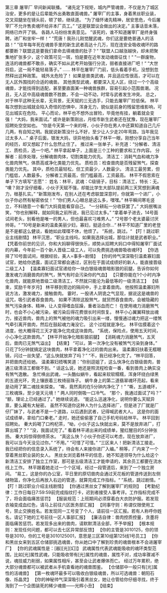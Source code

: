第三章 屠宰厂
    早间新闻联播。
    “诸先定下规矩，城内严管魂兽，不仅是为了城区治安，更多的是让后辈能外出勇敢直面魂兽。”
    屠宰厂的主事，身着黑丝职业装，交叉双腿坐在镜头前，顿了顿，继续道。
    “为了缅怀诸先精神，居安思危，今后屠宰厂不允许售卖魂环给非本厂员工。”
    “这是联盟议会做出的决定。”
    主事话音未落，网络已炸开了锅。
    各路人马纷纷发表意见。 
    ”该死的，谁不知道屠宰厂是终身强聘，进厂和坐牢一样！“
    “荒唐！我孙儿刚觉醒武魂，你们这是要绝普通人的活路！”
    ”往年每年死在魂兽手里的新生武者高达十几万，现在连安全吸收魂环的路都要断？联盟这是要我们拿命去填魂兽的肚子？“
    ”联盟人口越涨越快，却未把聚集地扩张多少，这个政策可见一斑，怕是要在近年发动魂兽征伐！“
    ”一群废物，连活的魂兽都不敢杀，确实不如从武考开始强行分流，弱者直接进厂吧！“
    “大世将启，这一局不能轻易落子。”
    ......
    林平在屠宰厂门前，低头看着手机，没想到忽然释出这种政策。
    城外太危险了！
    如果是兽类武魂，并且适应性很高，才可以在无人区外围找的合适的魂兽。
    其他类型武魂，都要深入无人区，绕过一个个高级魂兽，才能找得到适配，甚至要直面某一种魂兽族群，容易引起小范围兽潮。
    况且，无人区中高级魂兽数不胜数，不会一动不动，时常与武者发生冲突。
    总之，对于林平这种无长辈，无背景，无天赋的三无选手，只能去屠宰厂捡低保。
    林平每次想到出城就会陷入奇怪的恐惧中，浑身无力，貌似是前身的残留思维影响，可见出城实在危险。
    平心而论，林平也不想外出冒险，毕竟他有挂，躺着就会变强！
    “大妈，我来面试。”
    或许是新策刚出，月桂市新生武者还在犹豫，现在屠宰厂招聘处空空如也。
    “你是今天第一个来的呀，小伙子你在男人中还算知道自己几斤几两，有自知之明。我就说新策没什么不好，至少让人少走20年弯路，当年我见过太多人...”
    桌子后面，银发大妈，讶异地抬头看了林平一眼，刚想分享自己当年的经历，却又想起了什么忽然止住了。
    推过来一张单子，补充道：“分解者、清洁工、质检员，选一个吧。”
    林平拿起单子，上面是三个工种的要求和工作内容。
    分解者：前序处理，分解魂兽肉体，切割类能力优先。
    清洁工：消耗气血和魂力净化兽肉煞气，体质高或净化类能力优先。
    质检员：检查兽肉是否残留煞气，探查类能力优先。
	其中，质检员最轻松，但工资最少，人数最少。
	清洁工最劳累，但门槛低，人数最多。
	分解者工资最高，但门槛最高，工资最高。
    林平不假思索在单子下方填写“志愿”：
    姓名：林平，武魂：C级镜子，目标：清洁工，特长：无。
    “噢？刚才没仔细看，小伙子天赋不强，却能比学生大部队提前两三天冥想到满魂力，根基扎实。”
    “新策刚发布，在别人还在考虑联盟深意时，你就第一个进厂，小伙子你必然有秘密依仗！”
    “你们男人心眼总是这么多，嘿嘿。”
    林平瞬间寒毛竖立，不料随意一个看门大妈竟能看穿自己。
    “一分耕耘一分收获罢了。”
    大妈抿嘴淡笑，“你也别解释，就如同我之前所说，我已见过太多。”
    “拿着单子进去，14号面试间老头，别看他是唯一的男人，但也最喜欢刁难男人。”
    “2号那个老太婆最讨厌帅哥。“
    ”10号是新来的温柔美丽少妇，寡妇，挺适合你...“
    林平不知道厂里的老登是不是都这么健谈，看她如此喋喋不休，他烦了。
    ”系统，跳过。“
    【叮！跳过职业主线剧情】
    林平沉思，“职业主线吗，如果我选择出城，那估计就是武者职业。”
    【凭着你前世的见识，你和大妈聊得很快乐，顺势从招聘大妈口中得知屠宰厂面试的内幕，今年前一百个新人晋级二级工人，可以免费挑选魂兽吸收魂环】
    【你选择了10号面试间，根据经验，美人=事多=剧情】
    【你的帅气深深吸引温柔寡妇面试官，她给你透露，面试正常都会通过，区别在于面试成绩好的新人，能直接晋级二级工人】
    【温柔寡妇面试官递给你一块白银级魂兽暗影狼的前腿，告诉你如何激发魂力消磨兽肉的煞气，煞气有时会污染你的气血】
    【只要你能在1个小时内净化兽肉，就能原地晋级二级清洁工，不然就只能沦为最低等的一级清洁工】
    【结束，奖励千年岁月】
    林平移到旁边的隔间中，手上拿着兽肉。
    他按照温柔寡妇所说方法，激发魂力，接触兽肉。
    霎时，一股诱人阴诡之气显现，据说这是魂兽的诅咒，吸引武者吞食兽肉。
    如果不清除这股煞气，就贸然吞食兽肉，会被隐藏的煞气污染身体、精神，让人变得嗜血狂躁，重者浴血而亡！
    在使用魂力消磨煞气时，也会不小心被污染，被污染后得花费很长时间恢复。
    林平小心翼翼释放出魂力，接近兽肉，兽肉上的煞气被他的魂力吸引出来一缕，慢慢通过魂力把这一缕煞气牵引离开兽肉，然后在鼓起魂力淹没它。
    这个过程就是净化。
    林平估摸着这个进度，他大概得花三天才能净化完成这块兽肉。
    ”系统，保险点，使用五天时间，小心净化这款兽肉。”
    【林平开始净化暗影狼前腿】
    【消耗魂力消磨煞气，五天后，兽肉已无煞气溢出】
    【结束】
    “可以，第一次净化没有被煞气污染到身体。”
    只花了5分钟就搞定这块兽肉，林平拿着净化过的兽肉出来。
    温柔寡妇扶着无框眼镜，闪过一丝失望，“这么快就放弃了吗？”
    “不，我已经净化完了。“林平回答，并把兽肉还给她。
    温柔寡妇捂嘴笑道：”你别逗姐了，这么快净化白银级兽肉，普通三级清洁工都做不到。“
    话这么说，她还是照流程检查一番，看到兽肉上确实没有煞气逸散。
    急忙唤出武魂，一头酷似蜗牛，看起来软软糯糯，浑身环绕白绿黑的五道光环，壳上镶嵌着三枚绮丽珠子。
    蜗牛身上的第二道翡翠魂环亮起，看来是动用了第二魂技来探查。
    ”嘶，竟然真的在5分钟内净化了！”
    “嘶，五道魂环，三枚魂珠，至少是天元境！”
    两人同时倒吸一口冷气。
    “那个，我通过面试了吗？”
    “额，理论上已经通过了。”
    她继续说道。
    “能这么迅速净化，说明你要么天赋异禀，要么藏有大秘密。
    虽然不知道你这种人为什么选择进厂，但是进了厂就是厂仔厂妹了，与武者不是一个道路，以后遇到武者，记得喊武者大人。
    这是你的面试成绩单，拿给门口秦老。”
    走时，她还偷偷塞了自己手机号码给林平。
    林平回到招聘处。
    秦大妈喝了口枸杞茶，“呦，小伙子这么快就出来，莫不是放弃进厂，打算出城了？”
    “没，我面试完了。”
    看着林平递出来的成绩单，猩红醒目的5分钟张扬。
    秦大妈惊得倒喷茶水。
    “真这么快？小伙子你还可以考虑，现在放弃进厂，我可以当今天没见过你。”
    “不用。”
    “可惜了可惜。”
    “三区来人！把新清洁工接走。
    我已经把你的信息录入系统了，待会有人来接你进厂入编。”
    稍等，厂内来了一个穿着黑丝职业装的女人。
    黑丝女浏览着林平的信息，她不知道领导为什么给这个新清洁工安排了独立工作室，那可是五级清洁工才能申请的，其余员工都要在流水线上工作。
    林平跟着她走过一个个区域，经过一段管道后，来到了一个独立房间。
    ”易工，这是你的办公室，平日里的原切兽肉会通过天花板的管道传送到左侧储物篮，你净化后再放入右边的管道，就算完成工作指标。“
    ”系统，跳过剧情。“
    【叮！跳过职业介绍主线剧情】
    【你通过黑丝女了解到屠宰厂的规则】
    【考勤纪律：工作日每日7:59:59前完成指纹打卡，迟到者接受人事考评。工作指标完成不了，将会面临痛苦惩罚】
    【服装规范：上班期间必须穿着白大衣防护服。若发现衣袖变成血红色，请马上前往六区医务部汇报】
    【同事守则：称谓仅限使用工号，禁止交换姓名。若发现同一工号变了个人，请前往一区汇报。若有人称呼你姓名，请记下她的工号前往一区人事部汇报】
    【廉洁自律：兽肉控质控量，贪墨将面临痛苦惩罚。若发现多出来的兽肉，请默默清洁全部，不予举报】
    【根本规则：发现任何问题，都可以去七区异常部反馈】
    【你的主管是3010125，你的领导是3010，你的工号是3010125001，意思是三区第10组第125线1号员工】
    【你和黑丝女来到五区仓储部挑选魂兽，你从她口中了解到珍贵的魂兽根本不会进屠宰厂】
    【你的武魂属性是：[器][光][幻]】
    武魂属性代表武魂能吸收的魂环类型范围，比如[光]属性武魂，只能吸收带有[光]属性的魂兽，属性不对，成功率骤减不说，魂技威力削弱，如果属性相斥，甚至会让武者爆体而亡。
    经过万年累积，绝大部分魂兽都可以被武者从手机查看祂的魂兽图鉴。
    【仓储部中一般只有[光]属性的活魂兽】
    【第一枚魂环最多可以吸收白银级魂兽，所以可选魂兽：朝阳石像、烁晶灵】
    【你的神秘帅气深深吸引着黑丝女，她让仓管给你仔细寻找，终于淘到了一个企图装死的稀少魂兽——光辉小丑】
    【结束】
